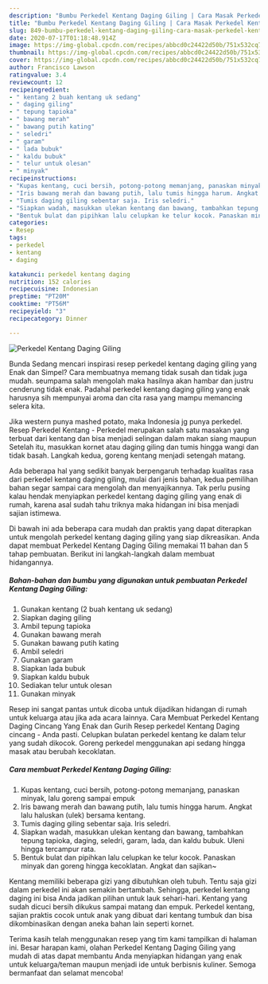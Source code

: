 ```yaml
---
description: "Bumbu Perkedel Kentang Daging Giling | Cara Masak Perkedel Kentang Daging Giling Yang Enak Banget"
title: "Bumbu Perkedel Kentang Daging Giling | Cara Masak Perkedel Kentang Daging Giling Yang Enak Banget"
slug: 849-bumbu-perkedel-kentang-daging-giling-cara-masak-perkedel-kentang-daging-giling-yang-enak-banget
date: 2020-07-17T01:18:48.914Z
image: https://img-global.cpcdn.com/recipes/abbcd0c24422d50b/751x532cq70/perkedel-kentang-daging-giling-foto-resep-utama.jpg
thumbnail: https://img-global.cpcdn.com/recipes/abbcd0c24422d50b/751x532cq70/perkedel-kentang-daging-giling-foto-resep-utama.jpg
cover: https://img-global.cpcdn.com/recipes/abbcd0c24422d50b/751x532cq70/perkedel-kentang-daging-giling-foto-resep-utama.jpg
author: Francisco Lawson
ratingvalue: 3.4
reviewcount: 12
recipeingredient:
- " kentang 2 buah kentang uk sedang"
- " daging giling"
- " tepung tapioka"
- " bawang merah"
- " bawang putih kating"
- " seledri"
- " garam"
- " lada bubuk"
- " kaldu bubuk"
- " telur untuk olesan"
- " minyak"
recipeinstructions:
- "Kupas kentang, cuci bersih, potong-potong memanjang, panaskan minyak, lalu goreng sampai empuk"
- "Iris bawang merah dan bawang putih, lalu tumis hingga harum. Angkat lalu haluskan (ulek) bersama kentang."
- "Tumis daging giling sebentar saja. Iris seledri."
- "Siapkan wadah, masukkan ulekan kentang dan bawang, tambahkan tepung tapioka, daging, seledri, garam, lada, dan kaldu bubuk. Uleni hingga tercampur rata."
- "Bentuk bulat dan pipihkan lalu celupkan ke telur kocok. Panaskan minyak dan goreng hingga kecoklatan. Angkat dan sajikan~"
categories:
- Resep
tags:
- perkedel
- kentang
- daging

katakunci: perkedel kentang daging 
nutrition: 152 calories
recipecuisine: Indonesian
preptime: "PT20M"
cooktime: "PT56M"
recipeyield: "3"
recipecategory: Dinner

---
```



![Perkedel Kentang Daging Giling](https://img-global.cpcdn.com/recipes/abbcd0c24422d50b/751x532cq70/perkedel-kentang-daging-giling-foto-resep-utama.jpg)

Bunda Sedang mencari inspirasi resep perkedel kentang daging giling yang Enak dan Simpel? Cara membuatnya memang tidak susah dan tidak juga mudah. seumpama salah mengolah maka hasilnya akan hambar dan justru cenderung tidak enak. Padahal perkedel kentang daging giling yang enak harusnya sih mempunyai aroma dan cita rasa yang mampu memancing selera kita.

Jika western punya mashed potato, maka Indonesia jg punya perkedel. Resep Perkedel Kentang - Perkedel merupakan salah satu masakan yang terbuat dari kentang dan bisa menjadi selingan dalam makan siang maupun Setelah itu, masukkan kornet atau daging giling dan tumis hingga wangi dan tidak basah. Langkah kedua, goreng kentang menjadi setengah matang.

Ada beberapa hal yang sedikit banyak berpengaruh terhadap kualitas rasa dari perkedel kentang daging giling, mulai dari jenis bahan, kedua pemilihan bahan segar sampai cara mengolah dan menyajikannya. Tak perlu pusing kalau hendak menyiapkan perkedel kentang daging giling yang enak di rumah, karena asal sudah tahu triknya maka hidangan ini bisa menjadi sajian istimewa.


Di bawah ini ada beberapa cara mudah dan praktis yang dapat diterapkan untuk mengolah perkedel kentang daging giling yang siap dikreasikan. Anda dapat membuat Perkedel Kentang Daging Giling memakai 11 bahan dan 5 tahap pembuatan. Berikut ini langkah-langkah dalam membuat hidangannya.

<!--inarticleads1-->

##### Bahan-bahan dan bumbu yang digunakan untuk pembuatan Perkedel Kentang Daging Giling:

1. Gunakan  kentang (2 buah kentang uk sedang)
1. Siapkan  daging giling
1. Ambil  tepung tapioka
1. Gunakan  bawang merah
1. Gunakan  bawang putih kating
1. Ambil  seledri
1. Gunakan  garam
1. Siapkan  lada bubuk
1. Siapkan  kaldu bubuk
1. Sediakan  telur untuk olesan
1. Gunakan  minyak


Resep ini sangat pantas untuk dicoba untuk dijadikan hidangan di rumah untuk keluarga atau jika ada acara lainnya. Cara Membuat Perkedel Kentang Daging Cincang Yang Enak dan Gurih Resep perkedel Kentang Daging cincang - Anda pasti. Celupkan bulatan perkedel kentang ke dalam telur yang sudah dikocok. Goreng perkedel menggunakan api sedang hingga masak atau berubah kecoklatan. 

<!--inarticleads2-->

##### Cara membuat Perkedel Kentang Daging Giling:

1. Kupas kentang, cuci bersih, potong-potong memanjang, panaskan minyak, lalu goreng sampai empuk
1. Iris bawang merah dan bawang putih, lalu tumis hingga harum. Angkat lalu haluskan (ulek) bersama kentang.
1. Tumis daging giling sebentar saja. Iris seledri.
1. Siapkan wadah, masukkan ulekan kentang dan bawang, tambahkan tepung tapioka, daging, seledri, garam, lada, dan kaldu bubuk. Uleni hingga tercampur rata.
1. Bentuk bulat dan pipihkan lalu celupkan ke telur kocok. Panaskan minyak dan goreng hingga kecoklatan. Angkat dan sajikan~


Kentang memiliki beberapa gizi yang dibutuhkan oleh tubuh. Tentu saja gizi dalam perkedel ini akan semakin bertambah. Sehingga, perkedel kentang daging ini bisa Anda jadikan pilihan untuk lauk sehari-hari. Kentang yang sudah dicuci bersih dikukus sampai matang dan empuk. Perkedel kentang, sajian praktis cocok untuk anak yang dibuat dari kentang tumbuk dan bisa dikombinasikan dengan aneka bahan lain seperti kornet. 

Terima kasih telah menggunakan resep yang tim kami tampilkan di halaman ini. Besar harapan kami, olahan Perkedel Kentang Daging Giling yang mudah di atas dapat membantu Anda menyiapkan hidangan yang enak untuk keluarga/teman maupun menjadi ide untuk berbisnis kuliner. Semoga bermanfaat dan selamat mencoba!
